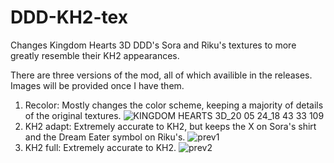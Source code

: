 # DDD-KH2-tex
Changes Kingdom Hearts 3D DDD's Sora and Riku's textures to more greatly resemble their KH2 appearances.

There are three versions of the mod, all of which availible in the releases. Images will be provided once I have them.
  1. Recolor: Mostly changes the color scheme, keeping a majority of details of the original textures.
![KINGDOM HEARTS 3D_20 05 24_18 43 33 109](https://github.com/solt-frfr/DDD-KH2-tex/assets/150750679/25127810-fe55-47ed-a553-8c1129b6e413)
  2. KH2 adapt: Extremely accurate to KH2, but keeps the X on Sora's shirt and the Dream Eater symbol on Riku's.
![prev1](https://github.com/user-attachments/assets/2b99983b-132a-4c50-ae8f-af6d9e0458e2)
  3. KH2 full: Extremely accurate to KH2.
![prev2](https://github.com/user-attachments/assets/f1a0ec06-2675-4244-bc71-7c507e1c9e01)
